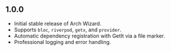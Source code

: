## 1.0.0

- Initial stable release of Arch Wizard.
- Supports `bloc`, `riverpod`, `getx`, and `provider`.
- Automatic dependency registration with GetIt via a file marker.
- Professional logging and error handling.